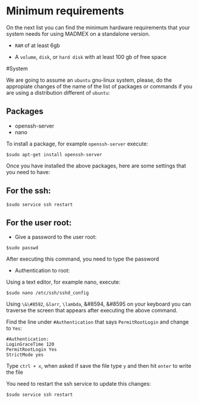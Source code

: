 # Minimum requirements

On the next list you can find the minimum hardware requirements that your system needs for using MADMEX on a standalone version. 

* `RAM` of at least 6gb

* A `volume`, `disk`, or `hard disk` with at least 100 gb of free space

#System

We are going to assume an `ubuntu` gnu-linux system, please, do the appropiate changes of the name of the list of packages or commands if you are using a distribution different of `ubuntu`:

## Packages

* openssh-server
* nano

To install a package, for example `openssh-server` execute:

```
$sudo apt-get install openssh-server
```

Once you have installed the above packages, here are some settings that you need to have:

## For the ssh:

```
$sudo service ssh restart
```

## For the user root:

* Give a password to the user root:

```
$sudo passwd
```
After executing this command, you need to type the password

* Authentication to root:

Using a text editor, for example nano, execute:

```
$sudo nano /etc/ssh/sshd_config
```

Using `\&\#8592`, `&larr`, `\lambda`, &#8594, &#8595 on your keyboard you can traverse the screen that appears after executing the above command.

Find the line under `#Authentication` that says `PermitRootLogin` and change to `Yes`:

```
#Authentication:
LoginGraceTime 120
PermitRootLogin Yes
StrictMode yes
```
Type `ctrl + x`, when asked if save the file type `y` and then hit `enter` to write the file

You need to restart the ssh service to update this changes:

```
$sudo service ssh restart
```










